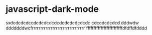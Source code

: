 # javascript-dark-mode
 sxdcdcdcdccdcdcdcdcdcdcdcdcdcdcdc
cdccdcdcdcd
dddwdw
dddddddwcfrrrrrrrrrrrrrrrrrrrrrrrrrrrrrrr
fffffffffffffffffffffffffdfdffdfdddd
